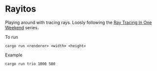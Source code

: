 # Rayitos
Playing around with tracing rays. Loosly following the [Ray Tracing In One Weekend](https://raytracing.github.io/) series.

To run

```
cargo run <renderer> <width> <height>
```

Example
```
cargo run trio 1000 500
```